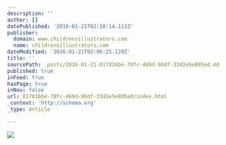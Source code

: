 ```yaml
---
description: ''
author: []
datePublished: '2016-01-21T02:10:14.113Z'
publisher:
  domain: www.childrensillustrators.com
  name: childrensillustrators.com
dateModified: '2016-01-21T02:06:25.129Z'
title: ''
sourcePath: _posts/2016-01-21-017816be-70fc-469d-9bdf-3342e5e805ed.md
published: true
inFeed: true
hasPage: true
inNav: false
url: 017816be-70fc-469d-9bdf-3342e5e805ed/index.html
_context: 'http://schema.org'
_type: Article

---
```

![](http://www.childrensillustrators.com/portfolioIllustrations/62804.jpg)
